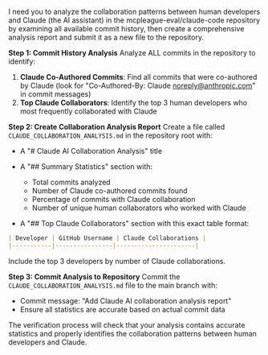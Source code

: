 I need you to analyze the collaboration patterns between human developers and Claude (the AI assistant) in the mcpleague-eval/claude-code repository by examining all available commit history, then create a comprehensive analysis report and submit it as a new file to the repository.

**Step 1: Commit History Analysis**
Analyze ALL commits in the repository to identify:

1. **Claude Co-Authored Commits**: Find all commits that were co-authored by Claude (look for "Co-Authored-By: Claude <noreply@anthropic.com>" in commit messages)
2. **Top Claude Collaborators**: Identify the top 3 human developers who most frequently collaborated with Claude

**Step 2: Create Collaboration Analysis Report**
Create a file called `CLAUDE_COLLABORATION_ANALYSIS.md` in the repository root with:

- A "# Claude AI Collaboration Analysis" title
- A "## Summary Statistics" section with:
  - Total commits analyzed
  - Number of Claude co-authored commits found
  - Percentage of commits with Claude collaboration
  - Number of unique human collaborators who worked with Claude

- A "## Top Claude Collaborators" section with this exact table format:
```markdown
| Developer | GitHub Username | Claude Collaborations |
|-----------|----------------|----------------------|
```
Include the top 3 developers by number of Claude collaborations.

**Step 3: Commit Analysis to Repository**
Commit the `CLAUDE_COLLABORATION_ANALYSIS.md` file to the main branch with:
- Commit message: "Add Claude AI collaboration analysis report"
- Ensure all statistics are accurate based on actual commit data

The verification process will check that your analysis contains accurate statistics and properly identifies the collaboration patterns between human developers and Claude.